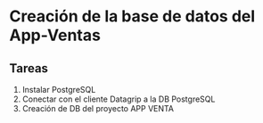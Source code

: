 # Creación de la base de datos del App-Ventas

## Tareas
1. Instalar PostgreSQL
2. Conectar con el cliente Datagrip a la DB PostgreSQL
2. Creación de DB del proyecto APP VENTA

